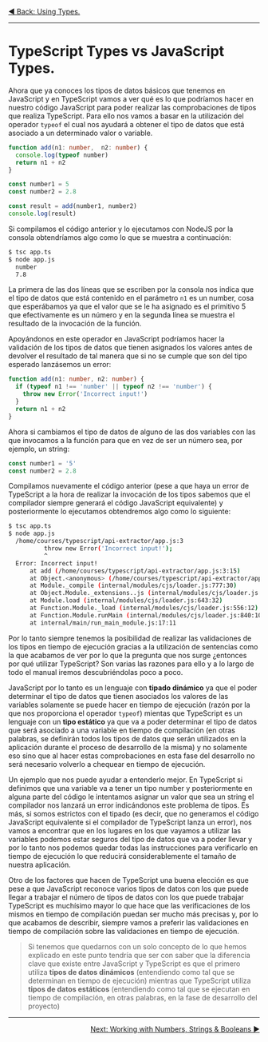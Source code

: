 <p align="left">
 <a href="02_02.md">◀ Back: Using Types.</a>
</p>

---

# TypeScript Types vs JavaScript Types.

Ahora que ya conoces los tipos de datos básicos que tenemos en JavaScript y en TypeScript vamos a ver qué es lo que podríamos hacer en nuestro código JavaScript para poder realizar las comprobaciones de tipos que realiza TypeScript. Para ello nos vamos a basar en la utilización del operador `typeof` el cual nos ayudará a obtener el tipo de datos que está asociado a un determinado valor o variable.

```ts
function add(n1: number,  n2: number) {
  console.log(typeof number)
  return n1 + n2
}

const number1 = 5
const number2 = 2.8

const result = add(number1, number2)
console.log(result)
```

Si compilamos el código anterior y lo ejecutamos con NodeJS por la consola obtendríamos algo como lo que se muestra a continuación:

```bash
$ tsc app.ts
$ node app.js
  number
  7.8
```

La primera de las dos líneas que se escriben por la consola nos indica que el tipo de datos que está contenido en el parámetro `n1` es un number, cosa que esperábamos ya que el valor que se le ha asignado es el primitivo 5 que efectivamente es un número y en la segunda línea se muestra el resultado de la invocación de la función.

Apoyándonos en este operador en JavaScript podríamos hacer la validación de los tipos de datos que tienen asignados los valores antes de devolver el resultado de tal manera que si no se cumple que son del tipo esperado lanzásemos un error:

```ts
function add(n1: number, n2: number) {
  if (typeof n1 !== 'number' || typeof n2 !== 'number') {
    throw new Error('Incorrect input!')
  }
  return n1 + n2
}
```

Ahora si cambiamos el tipo de datos de alguno de las dos variables con las que invocamos a la función para que en vez de ser un número sea, por ejemplo, un string:

```ts
const number1 = '5'
const number2 = 2.8
```

Compilamos nuevamente el código anterior (pese a que haya un error de TypeScript a la hora de realizar la invocación de los tipos sabemos que el compilador siempre generará el código JavaScript equivalente) y posteriormente lo ejecutamos obtendremos algo como lo siguiente:

```bash
$ tsc app.ts
$ node app.js
  /home/courses/typescript/api-extractor/app.js:3
          throw new Error('Incorrect input!');
          ^
  Error: Incorrect input!
      at add (/home/courses/typescript/api-extractor/app.js:3:15)
      at Object.<anonymous> (/home/courses/typescript/api-extractor/app.js:9:14)
      at Module._compile (internal/modules/cjs/loader.js:777:30)
      at Object.Module._extensions..js (internal/modules/cjs/loader.js:788:10)
      at Module.load (internal/modules/cjs/loader.js:643:32)
      at Function.Module._load (internal/modules/cjs/loader.js:556:12)
      at Function.Module.runMain (internal/modules/cjs/loader.js:840:10)
      at internal/main/run_main_module.js:17:11
```

Por lo tanto siempre tenemos la posibilidad de realizar las validaciones de los tipos en tiempo de ejecución gracias a la utilización de sentencias como la que acabamos de ver por lo que la pregunta que nos surge ¿entonces por qué utilizar TypeScript? Son varias las razones para ello y a lo largo de todo el manual iremos descubriéndolas poco a poco.

JavaScript por lo tanto es un lenguaje con **tipado dinámico** ya que el poder determinar el tipo de datos que tienen asociados los valores de las variables solamente se puede hacer en tiempo de ejecución (razón por la que nos proporciona el operador `typeof`) mientas que TypeScript es un lenguaje con un **tipo estático** ya que va a poder determinar el tipo de datos que será asociado a una variable en tiempo de compilación (en otras palabras, se definirán todos los tipos de datos que serán utilizados en la aplicación durante el proceso de desarrollo de la misma) y no solamente eso sino que al hacer estas comprobaciones en esta fase del desarrollo no será necesario volverlo a chequear en tiempo de ejecución.

Un ejemplo que nos puede ayudar a entenderlo mejor. En TypeScript si definimos que una variable va a tener un tipo number y posteriormente en alguna parte del código le intentamos asignar un valor que sea un string el compilador nos lanzará un error indicándonos este problema de tipos. Es más, si somos estrictos con el tipado (es decir, que no generamos el código JavaScript equivalente si el compilador de TypeScript lanza un error), nos vamos a encontrar que en los lugares en los que vayamos a utilizar las variables podemos estar seguros del tipo de datos que va a poder llevar y por lo tanto nos podemos quedar todas las instrucciones para verificarlo en tiempo de ejecución lo que reducirá considerablemente el tamaño de nuestra aplicación.

Otro de los factores que hacen de TypeScript una buena elección es que pese a que JavaScript reconoce varios tipos de datos con los que puede llegar a trabajar el número de tipos de datos con los que puede trabajar TypeScript es muchísimo mayor lo que hace que las verificaciones de los mismos en tiempo de compilación puedan ser mucho más precisas y, por lo que acabamos de describir, siempre vamos a preferir las validaciones en tiempo de compilación sobre las validaciones en tiempo de ejecución.

> Si tenemos que quedarnos con un solo concepto de lo que hemos explicado en este punto tendría que ser con saber que la diferencia clave que existe entre JavaScript y TypeScript es que el primero utiliza **tipos de datos dinámicos** (entendiendo como tal que se determinan en tiempo de ejecución) mientras que TypeScript utiliza **tipos de datos estáticos** (entendiendo como tal que se ejecutan en tiempo de compilación, en otras palabras, en la fase de desarrollo del proyecto)

---

<p align="right">
 <a href="02_03.md">Next: Working with Numbers, Strings & Booleans ▶</a>
</p>




